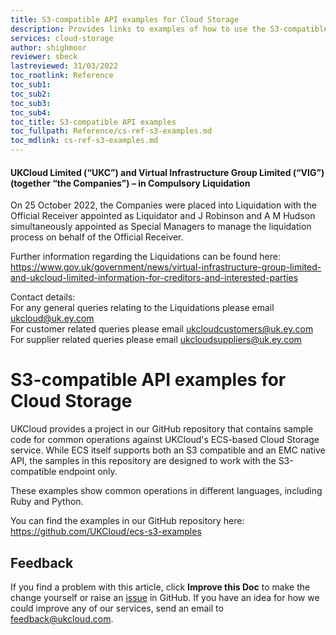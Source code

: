 ```yaml
---
title: S3-compatible API examples for Cloud Storage
description: Provides links to examples of how to use the S3-compatible API with UKCloud's Cloud Storage service
services: cloud-storage
author: shighmoor
reviewer: sbeck
lastreviewed: 31/03/2022
toc_rootlink: Reference
toc_sub1: 
toc_sub2:
toc_sub3:
toc_sub4:
toc_title: S3-compatible API examples
toc_fullpath: Reference/cs-ref-s3-examples.md
toc_mdlink: cs-ref-s3-examples.md
---
```


#### UKCloud Limited (“UKC”) and Virtual Infrastructure Group Limited (“VIG”) (together “the Companies”) – in Compulsory Liquidation

On 25 October 2022, the Companies were placed into Liquidation with the Official Receiver appointed as Liquidator and J Robinson and A M Hudson simultaneously appointed as Special Managers to manage the liquidation process on behalf of the Official Receiver.

Further information regarding the Liquidations can be found here: <https://www.gov.uk/government/news/virtual-infrastructure-group-limited-and-ukcloud-limited-information-for-creditors-and-interested-parties>

Contact details:<br>
For any general queries relating to the Liquidations please email <ukcloud@uk.ey.com><br>
For customer related queries please email <ukcloudcustomers@uk.ey.com><br>
For supplier related queries please email <ukcloudsuppliers@uk.ey.com>

# S3-compatible API examples for Cloud Storage

UKCloud provides a project in our GitHub repository that contains sample code for common operations against UKCloud's ECS-based Cloud Storage service. While ECS itself supports both an S3 compatible and an EMC native API, the samples in this repository are designed to work with the S3-compatible endpoint only.

These examples show common operations in different languages, including Ruby and Python.

You can find the examples in our GitHub repository here: <https://github.com/UKCloud/ecs-s3-examples>

## Feedback

If you find a problem with this article, click **Improve this Doc** to make the change yourself or raise an [issue](https://github.com/UKCloud/documentation/issues) in GitHub. If you have an idea for how we could improve any of our services, send an email to <feedback@ukcloud.com>.

